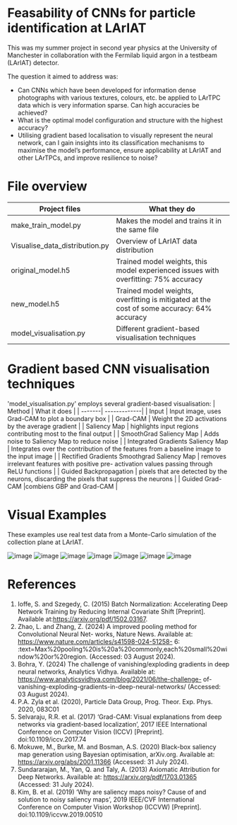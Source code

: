 # Feasability of CNNs for particle identification at LArIAT

This was my summer project in second year physics at the University of Manchester in collaboration with the Fermilab liquid argon in a testbeam (LArIAT) detector. 

The question it aimed to address was:
- Can CNNs which have been developed for information dense photographs with various textures, colours, etc. be applied to LArTPC data which is very information sparse. Can high accuracies be achieved?
- What is the optimal model configuration and structure with the highest accuracy?
- Utilising gradient based localisation to visually represent the neural network, can I gain insights into its classification mechanisms to maximise the model’s performance, ensure applicability at LArIAT and other LArTPCs, and improve resilience to noise?

# File overview

| Project files | What they do |
| --------------| -------------|
| make_train_model.py | Makes the model and trains it in the same file |
| Visualise_data_distribution.py | Overview of LArIAT data distribution |
| original_model.h5 | Trained model weights, this model experienced issues with overfitting: 75% accuracy|
| new_model.h5 | Trained model weights, overfitting is mitigated at the cost of some accuracy: 64% accuracy |
| model_visualisation.py | Different gradient-based visualisation techniques |


# Gradient based CNN visualisation techniques
'model_visualisation.py' employs several gradient-based visualisation:
| Method | What it does |
| -------| -------------|
| Input | Input image, uses Grad-CAM to plot a boundary box |
| Grad-CAM | Weight the 2D activations by the average gradient |
| Saliency Map | highlights input regions contributing most to the final output |
| SmoothGrad Saliency Map | Adds noise to Saliency Map to reduce noise |
| Integrated Gradients Saliency Map | Integrates over the contribution of the features from a baseline image to the input image |
| Rectified Gradients Smoothgrad Saliency Map | removes irrelevant features with positive pre- activation values passing through ReLU functions |
| Guided Backpropagation | pixels that are detected by the neurons, discarding the pixels that suppress the neurons |
| Guided Grad-CAM |combiens GBP and Grad-CAM |

# Visual Examples
These examples use real test data from a Monte-Carlo simulation of the collection plane at LArIAT. 

![image](https://github.com/user-attachments/assets/28f2fc43-3a20-46b8-bfc6-bbafff0b3e6e)
![image](https://github.com/user-attachments/assets/1c881eac-e911-4607-aaa0-f768f0894a77)
![image](https://github.com/user-attachments/assets/409315d0-1cc1-4352-a10b-000008ec0ee7)
![image](https://github.com/user-attachments/assets/e6f5e6b5-c4b1-4b26-9688-0c45f44fdfe5)
![image](https://github.com/user-attachments/assets/f3b364f3-064e-43fe-bc36-c5d302a9fd58)
![image](https://github.com/user-attachments/assets/650ef56f-d4a2-4a56-97c4-c00fb6d2a74a)
![image](https://github.com/user-attachments/assets/47e089f8-8093-4d60-a0e8-dfa999ed2b73)

# References
1. Ioffe, S. and Szegedy, C. (2015) Batch Normalization: Accelerating Deep Network Training
by Reducing Internal Covariate Shift [Preprint]. Available at:https://arxiv.org/pdf/1502.03167.
2. Zhao, L. and Zhang, Z. (2024) A improved pooling method for Convolutional Neural Net- works, Nature News. Available at: https://www.nature.com/articles/s41598-024-51258-
6: :text=Max%20pooling%20is%20a%20commonly,each%20small%20window%20or%20region. (Accessed: 03 August 2024).
3. Bohra, Y. (2024) The challenge of vanishing/exploding gradients in deep neural networks, Analytics Vidhya. Available at: https://www.analyticsvidhya.com/blog/2021/06/the-challenge- of-vanishing-exploding-gradients-in-deep-neural-networks/ (Accessed: 03 August 2024).
4. P.A. Zyla et al. (2020), Particle Data Group, Prog. Theor. Exp. Phys. 2020, 083C01
5. Selvaraju, R.R. et al. (2017) ‘Grad-CAM: Visual explanations from deep networks via gradient-based localization’, 2017 IEEE International Conference on Computer Vision (ICCV) [Preprint]. doi:10.1109/iccv.2017.74
6. Mokuwe, M., Burke, M. and Bosman, A.S. (2020) Black-box saliency map generation using Bayesian optimisation, arXiv.org. Available at: https://arxiv.org/abs/2001.11366 (Accessed: 31 July 2024).
7. Sundararajan, M., Yan, Q. and Taly, A. (2013) Axiomatic Attribution for Deep Networks. Available at: https://arxiv.org/pdf/1703.01365 (Accessed: 31 July 2024).
8. Kim, B. et al. (2019) ‘Why are saliency maps noisy? Cause of and solution to noisy saliency maps’, 2019 IEEE/CVF International Conference on Computer Vision Workshop (ICCVW) [Preprint]. doi:10.1109/iccvw.2019.00510



 
